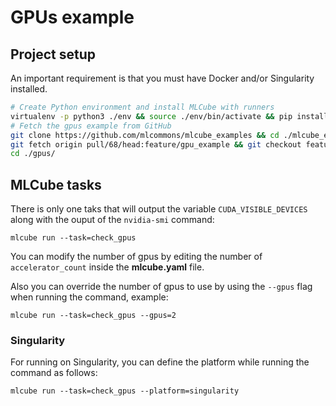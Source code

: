 # GPUs example

## Project setup

An important requirement is that you must have Docker and/or Singularity installed.

```bash
# Create Python environment and install MLCube with runners 
virtualenv -p python3 ./env && source ./env/bin/activate && pip install mlcube-docker mlcube-singularity
# Fetch the gpus example from GitHub
git clone https://github.com/mlcommons/mlcube_examples && cd ./mlcube_examples
git fetch origin pull/68/head:feature/gpu_example && git checkout feature/gpu_example
cd ./gpus/
```

## MLCube tasks

There is only one taks that will output the variable `CUDA_VISIBLE_DEVICES` along with the ouput of the `nvidia-smi` command:

```shell
mlcube run --task=check_gpus
```

You can modify the number of gpus by editing the number of `accelerator_count` inside the **mlcube.yaml** file.

Also you can override the number of gpus to use by using the `--gpus` flag when running the command, example:

```shell
mlcube run --task=check_gpus --gpus=2
```

### Singularity

For running on Singularity, you can define the platform while running the command as follows:

```shell
mlcube run --task=check_gpus --platform=singularity
```

